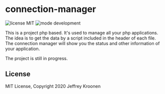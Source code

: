 # connection-manager

![license MIT](https://img.shields.io/github/license/jeffrey-kroonen/connection-manager "MIT")
![mode development](https://img.shields.io/badge/mode-development-orange "development")

This is a project php based. It's used to manage all your php applications. The idea is to get the data by a script included in the header of each file. The connection manager will show you the status and other information of your application.

The project is still in progress.

## License
MIT License, Copyright 2020 Jeffrey Kroonen